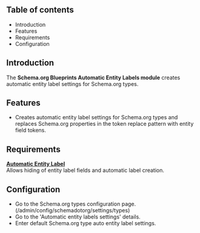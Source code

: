 Table of contents
-----------------

* Introduction
* Features
* Requirements
* Configuration


Introduction
------------

The **Schema.org Blueprints Automatic Entity Labels module** creates automatic 
entity label settings for Schema.org types.


Features
--------

- Creates automatic entity label settings for Schema.org types and replaces
  Schema.org properties in the token replace pattern with entity field tokens.


Requirements
------------

**[Automatic Entity Label](https://www.drupal.org/project/auto_entitylabel)**      
Allows hiding of entity label fields and automatic label creation.


Configuration
-------------

- Go to the Schema.org types configuration page.  
  (/admin/config/schemadotorg/settings/types)
- Go to the 'Automatic entity labels settings' details.
- Enter default Schema.org type auto entity label settings.
